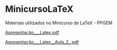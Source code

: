 # MinicursoLaTeX
Materiais utilizados no Minicurso de LaTeX - PPGEM

[Apresentação___Latex.pdf](https://github.com/carolpazda/MinicursoLaTeX/files/12579513/Apresentacao___Latex.pdf)

[Apresentação___Latex__Aula_2_.pdf](https://github.com/carolpazda/MinicursoLaTeX/files/12579465/Apresentacao___Latex__Aula_2_.pdf)
